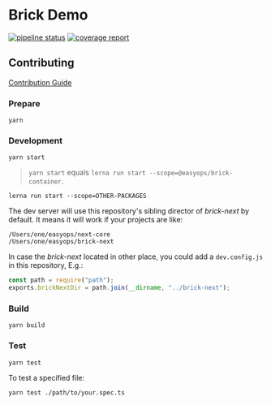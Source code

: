 # Brick Demo

[![pipeline status](https://git.easyops.local/anyclouds/next-core/badges/master/pipeline.svg)](https://git.easyops.local/anyclouds/next-core/commits/master)
[![coverage report](https://git.easyops.local/anyclouds/next-core/badges/master/coverage.svg)](https://git.easyops.local/anyclouds/next-core/commits/master)

## Contributing

[Contribution Guide](CONTRIBUTING.md)

### Prepare

`yarn`

### Development

`yarn start`

> `yarn start` equals `lerna run start --scope=@easyops/brick-container`.

`lerna run start --scope=OTHER-PACKAGES`

The dev server will use this repository's sibling director of _brick-next_ by default. It means it will work if your projects are like:

```
/Users/one/easyops/next-core
/Users/one/easyops/brick-next
```

In case the _brick-next_ located in other place, you could add a `dev.config.js` in this repository, E.g.:

```js
const path = require("path");
exports.brickNextDir = path.join(__dirname, "../brick-next");
```

### Build

`yarn build`

### Test

`yarn test`

To test a specified file:

```shell
yarn test ./path/to/your.spec.ts
```

[@easyops/brick-dll]: packages/brick-dll
